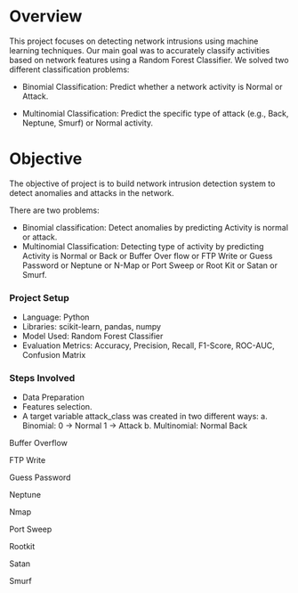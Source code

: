 # Overview

This project focuses on detecting network intrusions using machine learning techniques. Our main goal was to accurately classify activities based on network features using a Random Forest Classifier.
 We solved two different classification problems:

- Binomial Classification: Predict whether a network activity is Normal or Attack.

- Multinomial Classification: Predict the specific type of attack (e.g., Back, Neptune, Smurf) or Normal activity.

# Objective

The objective of project is to build network intrusion detection system to detect anomalies and attacks in the network. 

There are two problems: 
- Binomial classification: Detect anomalies by predicting Activity is normal or attack.
- Multinomial Classification: Detecting type of activity by predicting Activity is Normal or Back or Buffer Over flow or FTP Write or Guess Password or Neptune or N-Map or Port Sweep or Root Kit or Satan or Smurf.

### Project Setup
- Language: Python
- Libraries: scikit-learn, pandas, numpy
- Model Used: Random Forest Classifier
- Evaluation Metrics: Accuracy, Precision, Recall, F1-Score, ROC-AUC, Confusion Matrix

### Steps Involved

- Data Preparation
- Features selection.
- A target variable attack_class was created in two different ways:
   a. Binomial:
  0 → Normal
  1 → Attack
  b. Multinomial:
  Normal
  Back

Buffer Overflow

FTP Write

Guess Password

Neptune

Nmap

Port Sweep

Rootkit

Satan

Smurf
